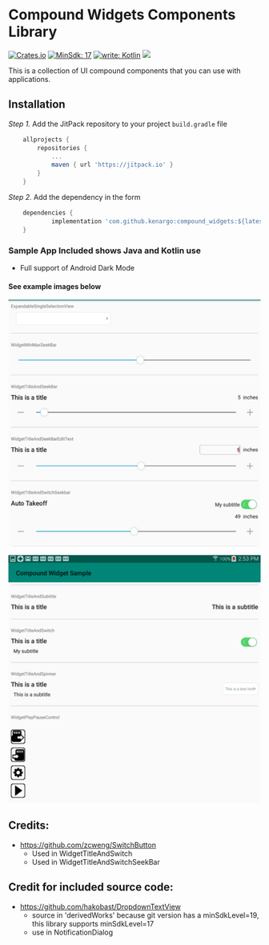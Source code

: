 # Compound Widgets Components Library

[![Crates.io](https://img.shields.io/crates/l/License)](https://www.apache.org/licenses/LICENSE-2.0.html)
[![MinSdk: 17](https://img.shields.io/badge/minSdk-17-green.svg)](https://developer.android.com/about/versions/android-4.0)
[![write: Kotlin](https://img.shields.io/badge/write-Kotlin-orange.svg)](https://kotlinlang.org/)
[![](https://jitpack.io/v/kenargo/compound_widgets.svg)](https://jitpack.io/#kenargo/compound_widgets)

This is a collection of UI compound components that you can use with applications.

## Installation
*Step 1.* Add the JitPack repository to your project `build.gradle` file
```gradle
	allprojects {
		repositories {
			...
			maven { url 'https://jitpack.io' }
		}
	}
```
*Step 2.* Add the dependency in the form
```gradle
	dependencies {
	        implementation 'com.github.kenargo:compound_widgets:${latest_version}'
	}

```

### Sample App Included shows Java and Kotlin use

- Full support of Android Dark Mode

#### See example images below

![](https://github.com/kenargo/compound_widgets/blob/master/readmeImages/AllWidgets_Page_1.png)

![](https://github.com/kenargo/compound_widgets/blob/master/readmeImages/AllWidgets_Page_2.png)

## Credits:

- https://github.com/zcweng/SwitchButton
    - Used in WidgetTitleAndSwitch
    - Used in WidgetTitleAndSwitchSeekBar

## Credit for included source code:

- https://github.com/hakobast/DropdownTextView
    - source in 'derivedWorks' because git version has a minSdkLevel=19, this library supports minSdkLevel=17
    - use in NotificationDialog